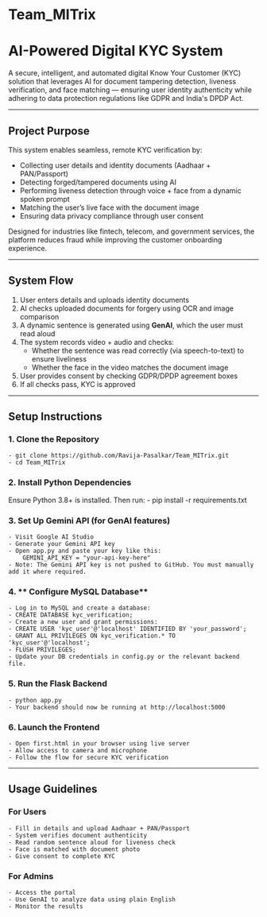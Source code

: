 # Team_MITrix
# AI-Powered Digital KYC System

A secure, intelligent, and automated digital Know Your Customer (KYC) solution that leverages AI for document tampering detection, liveness verification, and face matching — ensuring user identity authenticity while adhering to data protection regulations like GDPR and India's DPDP Act.

---

## Project Purpose

This system enables seamless, remote KYC verification by:

- Collecting user details and identity documents (Aadhaar + PAN/Passport)
- Detecting forged/tampered documents using AI
- Performing liveness detection through voice + face from a dynamic spoken prompt
- Matching the user’s live face with the document image
- Ensuring data privacy compliance through user consent

Designed for industries like fintech, telecom, and government services, the platform reduces fraud while improving the customer onboarding experience.

---

## System Flow

1. User enters details and uploads identity documents  
2. AI checks uploaded documents for forgery using OCR and image comparison  
3. A dynamic sentence is generated using **GenAI**, which the user must read aloud  
4. The system records video + audio and checks:
   - Whether the sentence was read correctly (via speech-to-text) to ensure liveliness
   - Whether the face in the video matches the document image 
5. User provides consent by checking GDPR/DPDP agreement boxes  
6. If all checks pass, KYC is approved

---

## Setup Instructions

### 1. **Clone the Repository**
    - git clone https://github.com/Ravija-Pasalkar/Team_MITrix.git
    - cd Team_MITrix

### 2. **Install Python Dependencies**
Ensure Python 3.8+ is installed. Then run:
    - pip install -r requirements.txt

### 3. **Set Up Gemini API (for GenAI features)**
    - Visit Google AI Studio
    - Generate your Gemini API key
    - Open app.py and paste your key like this:
        GEMINI_API_KEY = "your-api-key-here"
    - Note: The Gemini API key is not pushed to GitHub. You must manually add it where required.

### 4. ** Configure MySQL Database**
    - Log in to MySQL and create a database:
    - CREATE DATABASE kyc_verification;
    - Create a new user and grant permissions:
    - CREATE USER 'kyc_user'@'localhost' IDENTIFIED BY 'your_password';
    - GRANT ALL PRIVILEGES ON kyc_verification.* TO 'kyc_user'@'localhost';
    - FLUSH PRIVILEGES;
    - Update your DB credentials in config.py or the relevant backend file.

### 5. **Run the Flask Backend**
    - python app.py
    - Your backend should now be running at http://localhost:5000

### 6. **Launch the Frontend**
    - Open first.html in your browser using live server
    - Allow access to camera and microphone
    - Follow the flow for secure KYC verification

---

## Usage Guidelines

### For Users
    - Fill in details and upload Aadhaar + PAN/Passport
    - System verifies document authenticity
    - Read random sentence aloud for liveness check
    - Face is matched with document photo
    - Give consent to complete KYC

### For Admins
    - Access the portal 
    - Use GenAI to analyze data using plain English
    - Monitor the results
